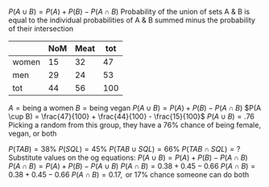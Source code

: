 $P(A \cup B) = P(A) + P(B) - P(A \cap B)$
	Probability of the union of sets A & B is equal to the individual probabilities of A & B summed minus the probability of their intersection

|       | NoM | Meat | tot |
| ----- | --- | ---- | --- |
| women | 15  | 32   | 47  |
| men   | 29  | 24   | 53  |
| tot   | 44  | 56   | 100 |
$A = \text{being a women}$
$B = \text{being vegan}$
$P(A \cup B) = P(A) + P(B) - P(A \cap B)$
$P(A \cup B) = \frac{47}{100} + \frac{44}{100} - \frac{15}{100}$
$P(A \cup B) = .76$
	Picking a random from this group, they have a 76% chance of being female, vegan, or both

$P(TAB) = 38$%
$P(SQL) = 45$%
	$P(TAB \cup SQL) = 66$%
	$P(TAB \cap SQL) = ?$ 
Substitute values on the og equations:
	$P(A \cup B) = P(A) + P(B) - P(A \cap B)$
	$P(A \cap B) = P(A) + P(B) - P(A \cup B)$
	$P(A \cap B) = 0.38 + 0.45 - 0.66$
	$P(A \cap B) = 0.38 + 0.45 - 0.66$
	$P(A \cap B) = 0.17, \text{ or } 17$% chance someone can do both